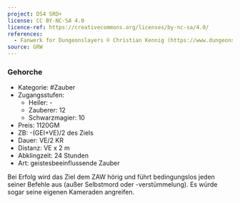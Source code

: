 ```yaml
---
project: DS4 SRD+
license: CC BY-NC-SA 4.0
licence-ref: https://creativecommons.org/licenses/by-nc-sa/4.0/
references: 
  - Fanwerk for Dungeonslayers © Christian Kennig (https://www.dungeonslayers.net/)
source: GRW
---
```


### Gehorche

- Kategorie: #Zauber
- Zugangsstufen:
  - Heiler: -
  - Zauberer: 12
  - Schwarzmagier: 10
- Preis: 1120GM
- ZB: -(GEI+VE)/2 des Ziels
- Dauer: VE/2 KR
- Distanz: VE x 2 m
- Abklingzeit: 24 Stunden
- Art: geistesbeeinflussende Zauber

Bei Erfolg wird das Ziel dem ZAW hörig und führt bedingungslos jeden seiner Befehle aus (außer Selbstmord oder -verstümmelung). Es würde sogar seine eigenen Kameraden angreifen.

